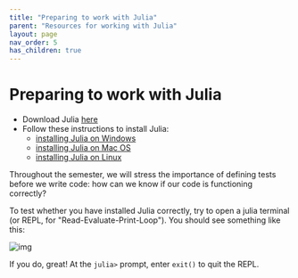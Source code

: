 ```yaml
---
title: "Preparing to work with Julia"
parent: "Resources for working with Julia"
layout: page
nav_order: 5
has_children: true
---
```



# Preparing to work with Julia




- Download Julia [here](https://julialang.org/downloads/)
- Follow these instructions to install Julia:
    - [installing Julia on Windows](https://julialang.org/downloads/platform/#windows)
    - [installing Julia on Mac OS](https://julialang.org/downloads/platform/#macos)
    - [installing Julia on Linux](https://julialang.org/downloads/platform/#linux_and_freebsd)

Throughout the semester, we will stress the importance of defining tests before we write code: how can we know if our code is functioning correctly?

To test whether you have installed Julia correctly, try to open a julia terminal (or REPL, for "Read-Evaluate-Print-Loop").  You should see something like this:

![img](../../imgs/julia-REPL.png)
    
If you do, great!  At the `julia>` prompt, enter `exit()` to quit the REPL.

